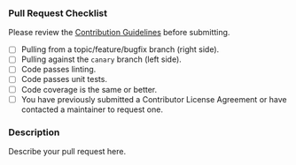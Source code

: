 ### Pull Request Checklist
Please review the [Contribution Guidelines](https://github.com/tektronix/syphon/blob/master/CONTRIBUTING.md) before submitting.

- [ ] Pulling from a topic/feature/bugfix branch (right side).
- [ ] Pulling against the `canary` branch (left side).
- [ ] Code passes linting.
- [ ] Code passes unit tests.
- [ ] Code coverage is the same or better.
- [ ] You have previously submitted a Contributor License Agreement or have contacted a maintainer to request one.

### Description
Describe your pull request here.



<!-- Modified by Tektronix. Original Content developed by the angular-translate team and Pascal Precht and their Pull Request Template available at https://github.com/angular-translate/angular-translate -->
